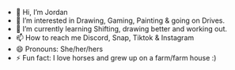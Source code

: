- 👋 Hi, I’m Jordan
- 👀 I’m interested in Drawing, Gaming, Painting & going on Drives.
- 🌱 I’m currently learning Shifting, drawing better and working out.
- 📫 How to reach me Discord, Snap, Tiktok & Instagram
- 😄 Pronouns: She/her/hers
- ⚡ Fun fact: I love horses and grew up on a farm/farm house :)

<!---
Jord4nduh/Jord4nduh is a ✨ special ✨ repository because its `README.md` (this file) appears on your GitHub profile.
You can click the Preview link to take a look at your changes.
--->
